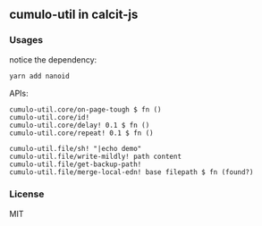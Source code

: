 
cumulo-util in calcit-js
---

### Usages

notice the dependency:

```bash
yarn add nanoid
```

APIs:

```cirru
cumulo-util.core/on-page-tough $ fn ()
cumulo-util.core/id!
cumulo-util.core/delay! 0.1 $ fn ()
cumulo-util.core/repeat! 0.1 $ fn ()

cumulo-util.file/sh! "|echo demo"
cumulo-util.file/write-mildly! path content
cumulo-util.file/get-backup-path!
cumulo-util.file/merge-local-edn! base filepath $ fn (found?)
```

### License

MIT
